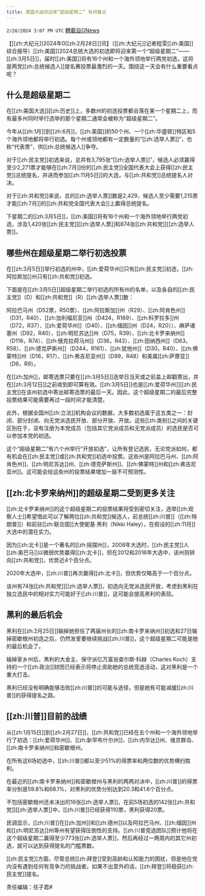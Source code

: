```yaml
---
title: 美国大选将迎来“超级星期二” 有何看点
---
```

`2/28/2024 3:07 PM UTC` [轉載自GNews](https://gnews.org/articles/2350088)

【[[zh:大纪元]]2024年0[[zh:2月28日]]讯】（[[zh:大纪元]]记者程雯[[zh:美国]]综合报导）[[zh:美国]]2024总统大选的初选即将迎来第一个“超级星期二”——[[zh:3月5日]]，届时[[zh:美国]]将有16个州和一个海外领地举行两党初选，这将是两党[[zh:总统候选人]]提名赛投票最激烈的一天。围绕这一天会有什么重要看点呢？

## 什么是超级星期二

在[[zh:美国大选]][[zh:历史]]上，多数州的初选投票都会落在某一个星期二上，而有最多州同时举行选举的那个星期二通常会被称为“超级星期二”。

今年从[[zh:1月]]到[[zh:6月]]，[[zh:美国]]的50个州、一个[[zh:华盛顿]]特区和5个海外领地都将举行初选。每个州或领地都有一定数量的“[[zh:选举人票]]”，也称“代表票”，供[[zh:总统候选人]]争夺。

对于[[zh:民主党]]初选来说，总共有3,795张“[[zh:选举人票]]”，候选人必须赢得至少2,271票才能够在[[zh:7月]]份的[[zh:民主党]]全国代表大会上获得[[zh:民主党]]总统提名，并进而参加[[zh:11月5日]]的大选，与[[zh:共和党]]总统提名人对决。

对于[[zh:共和党]]来说，总的[[zh:选举人票]]数是2,429，候选人至少需要1,215票才能[[zh:7月]]的[[zh:共和党全国代表大会]]上赢得总统提名。

下星期二的[[zh:3月5日]]，[[zh:美国]]将有16个州和一个海外领地举行两党初选，涉及1,420张[[zh:民主党]][[zh:选举人票]]和874张[[zh:共和党]][[zh:选举人票]]。

## 哪些州在超级星期二举行初选投票

在[[zh:3月5日]]举行初选的州中，[[zh:爱荷华州]]只有[[zh:民主党]]初选，[[zh:阿拉斯加]]州只有[[zh:共和党]]初选。

下面是在[[zh:3月5日]]超级星期二举行初选的所有州的名单，以及各自的[[zh:民主党]]（D）和[[zh:共和党]]（R）[[zh:选举人票]]数：

阿拉巴马州（D52票，R50票）、[[zh:阿拉斯加]]州（R29）、[[zh:阿肯色州]]（D31，R40）、[[zh:加利福尼亚]]州（D424，R169）、[[zh:科罗拉多]]州（D72，R37）、[[zh:爱荷华州]]（D40）、[[zh:缅因]]州（D24，R20））、麻萨诸塞州（D92，R40）、[[zh:明尼苏达]]州（D75，R39）、[[zh:北卡罗来纳州]]（D116，R74）、[[zh:俄克拉荷马州]]（D36，R43）、[[zh:田纳西州]]（D63，R58）、[[zh:德克萨斯州]]（D244，R161）、[[zh:犹他州]]（D30，R40）、[[zh:佛蒙特]]州（D16，R17）、[[zh:弗吉尼亚州]]（D99，R48）和美属[[zh:萨摩亚]]（D6，R9）。

在[[zh:加州]]，邮寄选票只要在[[zh:3月5日]]选举日当天或之前盖上邮戳寄出，并在[[zh:3月12日]]之前收到即可算有效。[[zh:3月5日]]也是[[zh:爱荷华州]][[zh:民主党]]在该州初选中寄出邮寄选票的最后一天。因此，这个超级星期二的最后完整投票结果可能需要再过一段时间才能清楚。

此外，根据全国州[[zh:立法]]机构会议的数据，大多数初选属于这五类之一：封闭、部分封闭、向无党派选民开放、部分开放、开放。这些[[zh:类别]]之间的关键区别在于，没有注册为本党成员（包括其它党派成员和无党派成员）的选民是否可以参加本党的初选。

这个“超级星期二”有六个州举行“开放初选”，让所有登记选民，无论党派如何，都有机会在[[zh:民主党]]或[[zh:共和党]]初选中投票。这些州是阿拉巴马州、[[zh:阿肯色州]]、[[zh:明尼苏达]]州、[[zh:德克萨斯州]]、[[zh:佛蒙特]]州和[[zh:弗吉尼亚州]]。这可能会给这些州的投票结果增加一层不可预测性。

## [[zh:北卡罗来纳州]]的超级星期二受到更多关注

[[zh:北卡罗来纳州]]的这个超级星期二的投票结果将受到密切关注，选举[[zh:观察人士]]希望借此可以了解两位[[zh:共和党]]候选人，前总统[[zh:川普]]（[[zh:特朗普]]）和前驻[[zh:联合国]]大使妮基‧黑利（Nikki Haley），在假设的[[zh:11月]]大选中的潜在实力。

因为[[zh:北卡]]是一个著名的[[zh:摇摆州]]，2008年大选时，[[zh:民主党]]人[[zh:奥巴马]]以微弱优势赢得[[zh:北卡]]，但在2012和2016年大选中，该州则转向[[zh:共和党]]，优势近4个百分点。

2020年大选中，[[zh:川普]]再次赢得[[zh:北卡]]，但优势仅略高于一个百分点。

该州有74张[[zh:共和党]][[zh:选举人票]]，初选向无党派选民开放，考虑到黑利在独立选民中的相对实力可能好于[[zh:川普]]，这可能会提高黑利的表现。

## 黑利的最后机会

黑利在[[zh:2月25日]]输掉她担任了两届州长的[[zh:南卡罗来纳州]]初选和27日输掉密歇根州初选之后，仍然发誓要继续挑战[[zh:川普]]，这个超级星期二可能是她的最后机会了。

输掉家乡州后，黑利的大金主、保守派亿万富翁查尔斯‧科赫（Charles Koch）支持的一个[[zh:政治]]财团已经表示将停止资助她的总统竞选活动，这对黑利是一个重大打击。

黑利已经没有明确能够击败[[zh:川普]]的可能与途径，但是她有可能减缓[[zh:川普]]的获得提名之路。

## [[zh:川普]]目前的战绩

从[[zh:1月15日]]到[[zh:2月27日]]，[[zh:共和党]]已经在五个州和一个海外领地举行了初选：[[zh:爱荷华州]]、[[zh:新罕布什尔州]]、[[zh:内华达]]州、维京群岛、[[zh:南卡罗来纳州]]和密歇根州。

在所有这6场初选中，[[zh:川普]]都以至少51%的得票率和两位数的优势横扫胜利。

在最近的[[zh:南卡罗来纳州]]和密歇根州与黑利的两两对决中，[[zh:川普]]的得票率分别是59.8%和68.1%，对黑利的优势分别达到20.3和41.6个百分点。

不包括密歇根州还未决出的16张[[zh:选举人票]]，在前5场初选的142张[[zh:共和党]][[zh:选举人票]]中，[[zh:川普]]已经获得110票，黑利获得20票。

民调显示，[[zh:川普]]在[[zh:加州]]和[[zh:德州]]以及阿拉巴马州、[[zh:缅因]]州和[[zh:明尼苏达]]州等州有望获得压倒性的支持。[[zh:川普竞选团队]]预计他将在这个超级星期二赢得至少773张[[zh:选举人票]]，然后再经过一两周内的其它州初选，就可以达到获得提名的门槛票数。

[[zh:民主党]]方面，尽管总统[[zh:拜登]]受到高龄和认知能力的困扰，但是他在党内没有遇到任何有竞争力的挑战者。如果不出意外的话，[[zh:拜登]]将稳获[[zh:民主党]]提名。

责任编辑：任子君#
